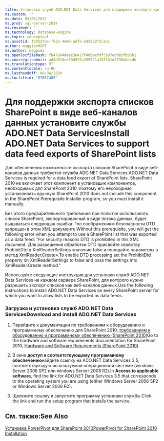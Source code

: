 ```yaml
---
title: Установка служб ADO.NET Data Services для поддержки экспорта каналов данных в списках SharePoint | Документация Майкрософт
ms.custom: ''
ms.date: 03/06/2017
ms.prod: sql-server-2014
ms.reviewer: ''
ms.technology: database-engine
ms.topic: conceptual
ms.assetid: f32527ae-f623-4e08-adfb-6d3262f5c2ac
author: maggiesMSFT
ms.author: maggies
ms.openlocfilehash: fb47804daee38427f48baefdf3997edda5fb90b1
ms.sourcegitcommit: ad4d92dce894592a259721a1571b1d8736abacdb
ms.translationtype: MT
ms.contentlocale: ru-RU
ms.lasthandoff: 08/04/2020
ms.locfileid: "87657485"
---
```

# <a name="install-adonet-data-services-to-support-data-feed-exports-of-sharepoint-lists"></a><span data-ttu-id="86d8b-102">Для поддержки экспорта списков SharePoint в виде веб-каналов данных установите службы ADO.NET Data Services</span><span class="sxs-lookup"><span data-stu-id="86d8b-102">Install ADO.NET Data Services to support data feed exports of SharePoint lists</span></span>
  <span data-ttu-id="86d8b-103">Для обеспечения возможности экспорта списков SharePoint в виде веб-каналов данных требуется служба ADO.NET Data Services.</span><span class="sxs-lookup"><span data-stu-id="86d8b-103">ADO.NET Data Services is required for a data feed export of SharePoint lists.</span></span> <span data-ttu-id="86d8b-104">SharePoint 2010 не включает этот компонент в установщик компонентов, необходимых для SharePoint 2010, поэтому его необходимо устанавливать вручную.</span><span class="sxs-lookup"><span data-stu-id="86d8b-104">SharePoint 2010 does not include this component in the SharePoint Prerequisite Installer program, so you must install it manually.</span></span>  
  
 <span data-ttu-id="86d8b-105">Без этого предварительного требования при попытке использовать список SharePoint, экспортированный в виде потока данных, будет выдаваться следующая ошибка: "по соображениям безопасности DTD запрещен в этом XML-документе.</span><span class="sxs-lookup"><span data-stu-id="86d8b-105">Without this prerequisite, you will get the following error when you attempt to use a SharePoint list that was exported as a data feed: "For security reasons DTD is prohibited in this XML document.</span></span> <span data-ttu-id="86d8b-106">Для разрешения обработки DTD присвойте свойству ProhibitDtd в XmlReaderSettings значение false и передайте параметры в метод XmlReader.Create».</span><span class="sxs-lookup"><span data-stu-id="86d8b-106">To enable DTD processing set the ProhibitDtd property on XmlReaderSettings to false and pass the settings into XmlReader.Create method."</span></span>  
  
 <span data-ttu-id="86d8b-107">Используйте следующие инструкции для установки служб ADO.NET Data Services на каждом сервере SharePoint, для которого нужно разрешить экспорт списков как веб-каналов данных.</span><span class="sxs-lookup"><span data-stu-id="86d8b-107">Use the following instructions to install ADO.NET Data Services on every SharePoint server for which you want to allow lists to be exported as data feeds.</span></span>  
  
### <a name="download-and-install-adonet-data-services"></a><span data-ttu-id="86d8b-108">Загрузка и установка служб ADO.NET Data Services</span><span class="sxs-lookup"><span data-stu-id="86d8b-108">Download and install ADO.NET Data Services</span></span>  
  
1.  <span data-ttu-id="86d8b-109">Перейдите к документации по требованиям к оборудованию и программному обеспечению для SharePoint 2010, [требованиям к оборудованию и программному обеспечению (SharePoint 2010)](https://go.microsoft.com/fwlink/?LinkId=169734)</span><span class="sxs-lookup"><span data-stu-id="86d8b-109">Go to the hardware and software requirements documentation for SharePoint 2010, [Hardware and Software Requirements (SharePoint 2010)](https://go.microsoft.com/fwlink/?LinkId=169734)</span></span>  
  
2.  <span data-ttu-id="86d8b-110">В окне **доступ к соответствующему программному обеспечению**найдите ссылку на ADO.NET Data Services 3,5, соответствующую используемой операционной системе (windows Server 2008 SP2 или windows Server 2008 R2).</span><span class="sxs-lookup"><span data-stu-id="86d8b-110">In **Access to applicable software**, find the link for ADO.NET Data Services 3.5 that corresponds to the operating system you are using (either Windows Server 2008 SP2 or Windows Server 2008 R2).</span></span>  
  
3.  <span data-ttu-id="86d8b-111">Щелкните ссылку и запустите программу установки службы.</span><span class="sxs-lookup"><span data-stu-id="86d8b-111">Click the link and run the setup program that installs the service.</span></span>  
  
## <a name="see-also"></a><span data-ttu-id="86d8b-112">См. также:</span><span class="sxs-lookup"><span data-stu-id="86d8b-112">See Also</span></span>  
 [<span data-ttu-id="86d8b-113">Установка PowerPivot для SharePoint 2010</span><span class="sxs-lookup"><span data-stu-id="86d8b-113">PowerPivot for SharePoint 2010 Installation</span></span>](../../../2014/sql-server/install/powerpivot-for-sharepoint-2010-installation.md)  
  
  
